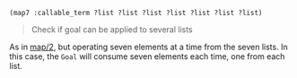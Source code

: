 ```
(map7 :callable_term ?list ?list ?list ?list ?list ?list ?list)
```

> Check if goal can be applied to several lists

As in [map/2](#map), but operating seven elements at a time from the seven lists. In this case, the `Goal` will consume seven elements each time, one from each list.